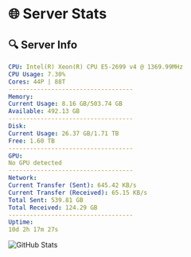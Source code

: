 # 🌐 Server Stats
## 🔍 Server Info
```yaml
CPU: Intel(R) Xeon(R) CPU E5-2699 v4 @ 1369.99MHz
CPU Usage: 7.30%
Cores: 44P | 88T
-----------------------------------
Memory:
Current Usage: 8.16 GB/503.74 GB
Available: 492.13 GB
-----------------------------------
Disk:
Current Usage: 26.37 GB/1.71 TB
Free: 1.60 TB
-----------------------------------
GPU:
No GPU detected
-----------------------------------
Network:
Current Transfer (Sent): 645.42 KB/s
Current Transfer (Received): 65.15 KB/s
Total Sent: 539.81 GB
Total Received: 124.29 GB
-----------------------------------
Uptime:
10d 2h 17m 27s
```
![GitHub Stats](https://img.shields.io/badge/Updated-2025-04-29_19:26:15-blue)